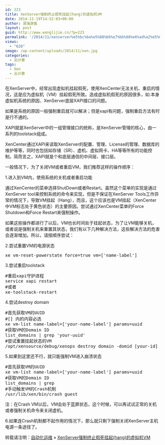 ```yaml
---
id: 223
title: XenServer强制终止假死挂起(hang)的虚拟机VM
date: 2014-11-19T14:52:03+00:00
author: 深海游鱼
layout: post
guid: http://www.wanglijie.cn/?p=223
permalink: '/2014/11/xenserver%e5%bc%ba%e5%88%b6%e7%bb%88%e6%ad%a2%e5%81%87%e6%ad%bb%e6%8c%82%e8%b5%b7hang%e7%9a%84%e8%99%9a%e6%8b%9f%e6%9c%bavm.html'
views:
  - "626"
image: /wp-content/uploads/2014/11/xen.jpg
categories:
  - 云计算
tags:
  - Xen
  - 云计算
---
```

在XenServer中，经常出现虚拟机挂起假死，使用XenCenter无法关机、重启的情况，这是应为虚拟机（VM）挂起假死所致。造成虚拟机假死的原因很多，如:本身虚拟机系统的原因、XenServer底层XAPI接口的问题。

如果是系统的原因一般强制重启就可以解决；但是xapi有问题，强制重启方法有时是行不通的。

XAPI就是XenServer中的一组管理接口的统称，是XenServer管理的核心，由一系列的toolstack组成。
  
XenCenter通过XAPI来读取XenServer的配置、管理、License的管理、数据库的维护等等，同时也包括如存储（SR）、虚机、虚拟网卡、HA等等所有的功能控制。简而言之，XAPI就是个和底层通信的中间层、接口层。

一般情况下，为了关闭VM或者重启VM，我们推荐这样的操作顺序：

1.进入到VM内，使用系统的关机或者重启功能

通过XenCenter的菜单选择ShutDown或者Restart。虽然这个菜单的实现是通过XenServer tool来控制系统的命令来实现，但是不保证在XenServer Tools工作异常的情况下，导致VM挂起（Hang），而且，这个应该也是VM挂起（XenCenter中VM标志处于黄色状态）的主要原因。尝试通过XenCenter菜单的Force Shutdown和Force Restart来强制操作。

如果这些操作都进行了以后，VM也长时间处于挂起状态，为了让VM能够关机，或者说是强制关机来重置其状态，我们有以下几种解决方法，这些解决方法的危害会逐渐增加。所以，请按顺序尝试：

2.尝试重置VM的电源状态

<pre class="prettyprint linenums">xe vm-reset-powerstate force=true vm=['name-label']
</pre>

3.尝试重启toolstack

<pre class="prettyprint linenums">#重启xapi守护进程
service xapi restart
#或者
xe-toolstack-restart
</pre>

4.尝试destroy domain

<pre class="prettyprint linenums">#首先获取VM的UUID
#[] 内的内容必选
xe vm-list name-label=['your-name-label'] params=uuid
#获取VM的Domain ID
list_domains | grep 'your-uuid'
#尝试重置挂起状态的VM
/opt/xensource/debug/xenops destroy_domain -domid [your-id]
</pre>

5.如果到这里还不行，就只能强制VM进入崩溃状态

<pre class="prettyprint linenums">#首先获取VM的UUID
xe vm-list name-label=['your-name-label'] params=uuid
#获取VM的Domain ID
list_domains | grep
#手动触发VM的Crash机制
/usr/lib/xen/bin/crash_guest
</pre>

注：在Crash VM以后，VM会处于蓝屏状态，这个时候，可以再试试正常的关机或者强制关机命令来关闭虚机。

6.如果连Crash机制都不起作用的情况下，那么就只剩下强制关闭XenServer主机电源一条途径了。

转载请注明：[自动化运维](http://www.wanglijie.cn) &raquo; [XenServer强制终止假死挂起(hang)的虚拟机VM](http://www.wanglijie.cn/2014/11/xenserver%e5%bc%ba%e5%88%b6%e7%bb%88%e6%ad%a2%e5%81%87%e6%ad%bb%e6%8c%82%e8%b5%b7hang%e7%9a%84%e8%99%9a%e6%8b%9f%e6%9c%bavm.html)